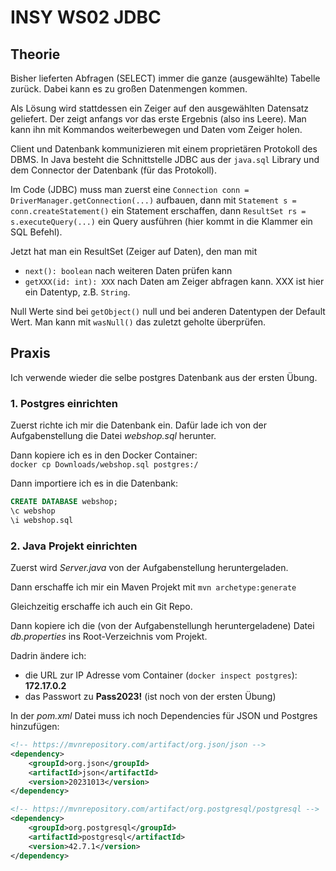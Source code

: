 # INSY WS02 JDBC

## Theorie

Bisher lieferten Abfragen (SELECT) immer die ganze (ausgewählte) Tabelle zurück.
Dabei kann es zu großen Datenmengen kommen.

Als Lösung wird stattdessen ein Zeiger auf den ausgewählten Datensatz geliefert.
Der zeigt anfangs vor das erste Ergebnis (also ins Leere).
Man kann ihn mit Kommandos weiterbewegen und Daten vom Zeiger holen.

Client und Datenbank kommunizieren mit einem proprietären Protokoll des DBMS.
In Java besteht die Schnittstelle JDBC aus der `java.sql` Library und
dem Connector der Datenbank (für das Protokoll).

Im Code (JDBC) muss man zuerst eine `Connection conn = DriverManager.getConnection(...)` aufbauen,
dann mit `Statement s = conn.createStatement()` ein Statement erschaffen,
dann `ResultSet rs = s.executeQuery(...)` ein Query ausführen (hier kommt in die Klammer ein SQL Befehl).

Jetzt hat man ein ResultSet (Zeiger auf Daten), den man mit  
- `next(): boolean` nach weiteren Daten prüfen kann
- `getXXX(id: int): XXX` nach Daten am Zeiger abfragen kann. XXX ist hier ein Datentyp, z.B. `String`.

Null Werte sind bei `getObject()` null und bei anderen Datentypen der Default Wert.
Man kann mit `wasNull()` das zuletzt geholte überprüfen.

## Praxis

Ich verwende wieder die selbe postgres Datenbank aus der ersten Übung.

### 1. Postgres einrichten

Zuerst richte ich mir die Datenbank ein. Dafür lade ich von der Aufgabenstellung die Datei *webshop.sql* herunter.

Dann kopiere ich es in den Docker Container:  
`docker cp Downloads/webshop.sql postgres:/`

Dann importiere ich es in die Datenbank:  
```sql
CREATE DATABASE webshop;
\c webshop
\i webshop.sql
```

### 2. Java Projekt einrichten

Zuerst wird *Server.java* von der Aufgabenstellung heruntergeladen.

Dann erschaffe ich mir ein Maven Projekt mit `mvn archetype:generate`

Gleichzeitig erschaffe ich auch ein Git Repo.

Dann kopiere ich die (von der Aufgabenstellungh heruntergeladene) Datei *db.properties* ins 
Root-Verzeichnis vom Projekt.

Dadrin ändere ich:  
- die URL zur IP Adresse vom Container (`docker inspect postgres`): **172.17.0.2**
- das Passwort zu **Pass2023!** (ist noch von der ersten Übung)

In der *pom.xml* Datei muss ich noch Dependencies für JSON und Postgres hinzufügen:  
```xml
<!-- https://mvnrepository.com/artifact/org.json/json -->
<dependency>
    <groupId>org.json</groupId>
    <artifactId>json</artifactId>
    <version>20231013</version>
</dependency>

<!-- https://mvnrepository.com/artifact/org.postgresql/postgresql -->
<dependency>
    <groupId>org.postgresql</groupId>
    <artifactId>postgresql</artifactId>
    <version>42.7.1</version>
</dependency>
```



